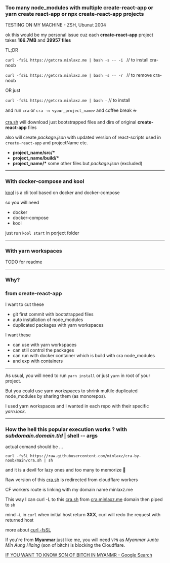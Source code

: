 ### Too many node_modules with multiple create-react-app or yarn create react-app or npx create-react-app projects

TESTING ON MY MACHINE - ZSH, Ubunut 2004

ok this would be my personal issue cuz each **create-react-app** project takes **166.7MB** and **39957 files**

TL;DR

`curl -fsSL https://getcra.minlaxz.me | bash -s -- -i ` // to install cra-noob

`curl -fsSL https://getcra.minlaxz.me | bash -s -- -r ` // to remove cra-noob

OR just

`curl -fsSL https://getcra.minlaxz.me | bash -` // to install

and run `cra` or `cra -n <your_project_name>` and coffee break ☕

[cra.sh](cra.sh) will download just bootstrapped files and dirs of original **create-react-app** files

also will create _package.json_ with updated version of react-scripts used in `create-react-app` and projectName etc.

- **project_name/src/\***
- **project_name/build/\***
- **project_name/\*** some other files but _package.json_ (excluded)

---

### With docker-compose and kool

[kool](https://kool.dev) is a cli tool based on docker and docker-compose

so you will need

- docker
- docker-compose
- kool

just run `kool start` in porject folder

---

### With yarn workspaces

TODO for readme

---

### Why?

### from create-react-app

I want to cut these

- git first commit with bootstrapped files
- auto installation of node_modules
- duplicated packages with yarn workspaces

I want these

- can use with yarn workspaces
- can still control the packages
- can run with docker container which is build with cra node_modules
- and exp with containers

---

As usual, you will need to run `yarn install` or just `yarn` in root of your project.

But you could use yarn workspaces to shrink multile duplicated node_modules by sharing them (as monorepos).

I used yarn workspaces and I wanted in each repo with their specific _yarn.lock_.

---

### How the hell this popular execution works ? with _subdomain.domain.tld_ | shell -- args

actual comand should be ...

`curl -fsSL https://raw.githubusercontent.com/minlaxz/cra-by-noob/main/cra.sh | sh`

and it is a devil for lazy ones and too many to memorize 🥴

Raw version of this [cra.sh](cra.sh) is redirected from cloudflare workers

CF workers route is linking with my domain name minlaxz.me

This way I can curl -L to this [cra.sh](cra.sh) from [cra.minlaxz.me](https://cra.minlaxz.me) domain then piped to `sh`

mind `-L` in `curl` when initial host return **3XX**, curl will redo the request with returned host

more about [curl -fsSL](https://explainshell.com/explain?cmd=curl+-fsSL)

If you're from **Myanmar** just like me, you will need `VPN` as _Myanmar Junta Min Aung Hlaing_ (son of bitch) is blocking the Cloudflare.

[IF YOU WANT TO KNOW SON OF BITCH IN MYANMR - Google Search](https://www.google.com/search?q=myanmar+junta&source=lmns&bih=981&biw=1874&hl=en&sa=X&ved=2ahUKEwig1cPZgJDyAhVKXCsKHda6CvkQ_AUoAHoECAEQAA)

